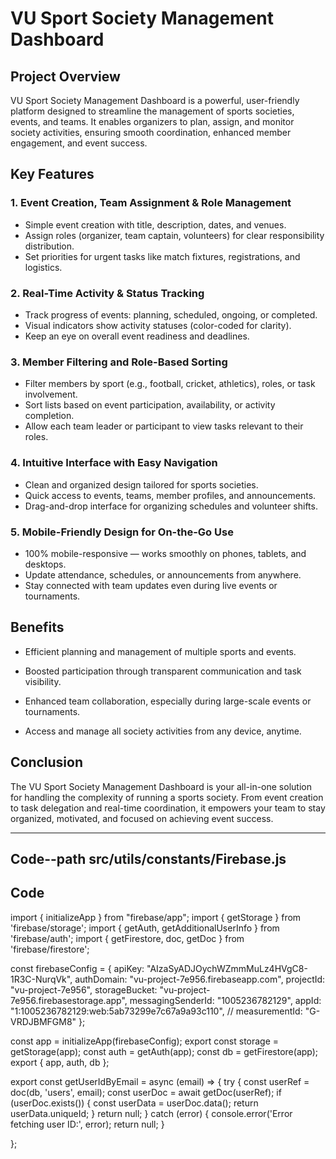# VU Sport Society Management Dashboard

## Project Overview

VU Sport Society Management Dashboard is a powerful, user-friendly platform designed to streamline the management of sports societies, events, and teams. It enables organizers to plan, assign, and monitor society activities, ensuring smooth coordination, enhanced member engagement, and event success.


## Key Features

### 1. Event Creation, Team Assignment & Role Management

- Simple event creation with title, description, dates, and venues.
- Assign roles (organizer, team captain, volunteers) for clear responsibility distribution.
- Set priorities for urgent tasks like match fixtures, registrations, and logistics.
### 2. Real-Time Activity & Status Tracking

- Track progress of events: planning, scheduled, ongoing, or completed.
- Visual indicators show activity statuses (color-coded for clarity).
- Keep an eye on overall event readiness and deadlines.

### 3. Member Filtering and Role-Based Sorting

- Filter members by sport (e.g., football, cricket, athletics), roles, or task involvement.
- Sort lists based on event participation, availability, or activity completion.
- Allow each team leader or participant to view tasks relevant to their roles.



### 4. Intuitive Interface with Easy Navigation

- Clean and organized design tailored for sports societies.
- Quick access to events, teams, member profiles, and announcements.
- Drag-and-drop interface for organizing schedules and volunteer shifts.


### 5. Mobile-Friendly Design for On-the-Go Use

- 100% mobile-responsive — works smoothly on phones, tablets, and desktops.
- Update attendance, schedules, or announcements from anywhere.
- Stay connected with team updates even during live events or tournaments.

## Benefits

- Efficient planning and management of multiple sports and events.

- Boosted participation through transparent communication and task visibility.

- Enhanced team collaboration, especially during large-scale events or tournaments.

- Access and manage all society activities from any device, anytime.



## Conclusion

The VU Sport Society Management Dashboard is your all-in-one solution for handling the complexity of running a sports society. From event creation to task delegation and real-time coordination, it empowers your team to stay organized, motivated, and focused on achieving event success.

---
## Code--path src/utils/constants/Firebase.js

## Code


import { initializeApp } from "firebase/app";
import { getStorage } from 'firebase/storage';
import {
  getAuth, getAdditionalUserInfo
} from 'firebase/auth';
import { getFirestore, doc, getDoc } from 'firebase/firestore';

const firebaseConfig = {
  apiKey: "AIzaSyADJOychWZmmMuLz4HVgC8-1R3C-NurqVk",
  authDomain: "vu-project-7e956.firebaseapp.com",
  projectId: "vu-project-7e956",
  storageBucket: "vu-project-7e956.firebasestorage.app",
  messagingSenderId: "1005236782129",
  appId: "1:1005236782129:web:5ab73299e7c67a9a93c110",
  // measurementId: "G-VRDJBMFGM8"
};

const app = initializeApp(firebaseConfig);
export const storage = getStorage(app);
const auth = getAuth(app);
const db = getFirestore(app);
export { app, auth, db };

export const getUserIdByEmail = async (email) => {
  try {
    const userRef = doc(db, 'users', email);
    const userDoc = await getDoc(userRef);
    if (userDoc.exists()) {
      const userData = userDoc.data();
      return userData.uniqueId;
    }
    return null; 
  } catch (error) {
    console.error('Error fetching user ID:', error);
    return null;
  }

};
